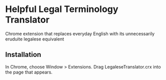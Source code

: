 Helpful Legal Terminology Translator
=============

Chrome extension that replaces everyday English with its unnecessarily eruduite legalese equivalent




Installation
------------

In Chrome, choose Window > Extensions.  Drag LegaleseTranslator.crx into the page that appears.

